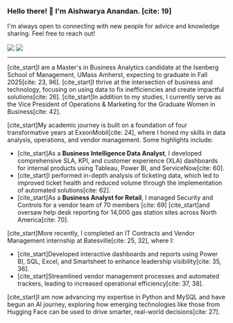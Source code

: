 ### Hello there! 👋 I'm Aishwarya Anandan. [cite: 19]

I'm always open to connecting with new people for advice and knowledge sharing. Feel free to reach out!

<p align="left">
<a href="https://www.linkedin.com/in/aishwarya-anandan" target="blank"><img align="center" src="https://img.shields.io/badge/linkedin-%230077B5.svg?&style=for-the-badge&logo=linkedin&logoColor=white" /></a>
<a href="mailto:aishwarya7599@gmail.com"><img align="center" src="https://img.shields.io/badge/gmail-%23D14836.svg?&style=for-the-badge&logo=gmail&logoColor=white" /></a>
</p>

---

[cite_start]I am a Master's in Business Analytics candidate at the Isenberg School of Management, UMass Amherst, expecting to graduate in Fall 2025[cite: 23, 96]. [cite_start]I thrive at the intersection of business and technology, focusing on using data to fix inefficiencies and create impactful solutions[cite: 26]. [cite_start]In addition to my studies, I currently serve as the Vice President of Operations & Marketing for the Graduate Women in Business[cite: 42].

[cite_start]My academic journey is built on a foundation of four transformative years at ExxonMobil[cite: 24], where I honed my skills in data analysis, operations, and vendor management. Some highlights include:
- [cite_start]As a **Business Intelligence Data Analyst**, I developed comprehensive SLA, KPI, and customer experience (XLA) dashboards for internal products using Tableau, Power BI, and ServiceNow[cite: 60].
- [cite_start]I performed in-depth analysis of ticketing data, which led to improved ticket health and reduced volume through the implementation of automated solutions[cite: 62].
- [cite_start]As a **Business Analyst for Retail**, I managed Security and Controls for a vendor team of 70 members [cite: 69] [cite_start]and oversaw help desk reporting for 14,000 gas station sites across North America[cite: 70].

[cite_start]More recently, I completed an IT Contracts and Vendor Management internship at Batesville[cite: 25, 32], where I:
- [cite_start]Developed interactive dashboards and reports using Power BI, SQL, Excel, and Smartsheet to enhance leadership visibility[cite: 35, 36].
- [cite_start]Streamlined vendor management processes and automated trackers, leading to increased operational efficiency[cite: 37, 38].

[cite_start]I am now advancing my expertise in Python and MySQL and have begun an AI journey, exploring how emerging technologies like those from Hugging Face can be used to drive smarter, real-world decisions[cite: 27].
